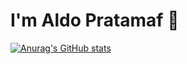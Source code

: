 # I'm Aldo Pratamaf 👋

[![Anurag's GitHub stats](https://github-readme-stats.vercel.app/api?username=Aldoptma0704)](https://github.com/Aldoptma0704/github-readme-stats)

